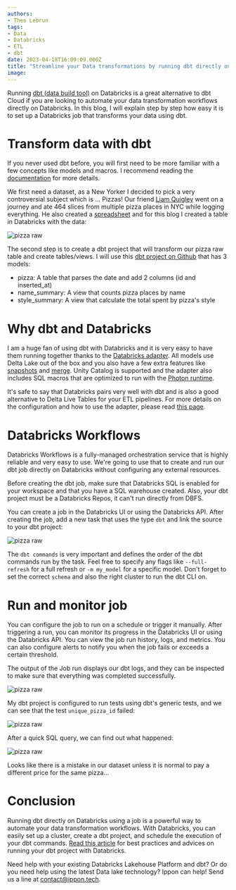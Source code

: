 ```yaml
---
authors:
- Theo Lebrun
tags:
- Data
- Databricks
- ETL
- dbt
date: 2023-04-18T16:09:09.000Z
title: "Streamline your Data transformations by running dbt directly on Databricks using jobs"
image: 
---
```


Running [dbt (data build tool)](https://www.getdbt.com/) on Databricks is a great alternative to dbt Cloud if you are looking to automate your data transformation workflows directly on Databricks. In this blog, I will explain step by step how easy it is to set up a Databricks job that transforms your data using dbt.

# Transform data with dbt

If you never used dbt before, you will first need to be more familiar with a few concepts like models and macros. I recommend reading the [documentation](https://docs.getdbt.com/docs/introduction) for more details.

We first need a dataset, as a New Yorker I decided to pick a very controversial subject which is ... Pizzas! Our friend [Liam Quigley](https://elkue.com/nyc-slice/) went on a journey and ate 464 slices from multiple pizza places in NYC while logging everything. He also created a [spreadsheet](https://docs.google.com/spreadsheets/d/1EY3oi9ttxybG0A0Obtwey6BFu7QLqdHe02JApijgztg/edit#gid=0) and for this blog I created a table in Databricks with the data:

![pizza raw](https://raw.githubusercontent.com/Falydoor/blog-usa/blog-databricks-dbt/images/2023/04/databricks-dbt-pizza-raw.png)

The second step is to create a dbt project that will transform our pizza raw table and create tables/views. I will use this [dbt project on Github](https://github.com/Falydoor/blog-databricks-dbt) that has 3 models:

- pizza: A table that parses the date and add 2 columns (id and inserted_at)
- name_summary: A view that counts pizza places by name
- style_summary: A view that calculate the total spent by pizza's style

# Why dbt and Databricks

I am a huge fan of using dbt with Databricks and it is very easy to have them running together thanks to the [Databricks adapter](https://github.com/databricks/dbt-databricks). All models use Delta Lake out of the box and you also have a few extra features like [snapshots](https://docs.getdbt.com/docs/build/snapshots) and [merge](https://docs.getdbt.com/reference/resource-configs/spark-configs#the-merge-strategy). Unity Catalog is supported and the adapter also includes SQL macros that are optimized to run with the [Photon runtime](https://docs.databricks.com/runtime/photon.html).

It's safe to say that Databricks pairs very well with dbt and is also a good alternative to Delta Live Tables for your ETL pipelines. For more details on the configuration and how to use the adapter, please read [this page](https://docs.getdbt.com/reference/resource-configs/spark-configs).

# Databricks Workflows

Databricks Workflows is a fully-managed orchestration service that is highly reliable and very easy to use. We're going to use that to create and run our dbt job directly on Databricks without configuring any external resources.

Before creating the dbt job, make sure that Databricks SQL is enabled for your workspace and that you have a SQL warehouse created. Also, your dbt project must be a Databricks Repos, it can't run directly from DBFS.

You can create a job in the Databricks UI or using the Databricks API. After creating the job, add a new task that uses the type `dbt` and link the source to your dbt project:

![pizza raw](https://raw.githubusercontent.com/Falydoor/blog-usa/blog-databricks-dbt/images/2023/04/databricks-dbt-job.png)

The `dbt commands` is very important and defines the order of the dbt commands run by the task. Feel free to specify any flags like `--full-refresh` for a full refresh or `-m my_model` for a specific model. Don't forget to set the correct `schema` and also the right cluster to run the dbt CLI on.

# Run and monitor job

You can configure the job to run on a schedule or trigger it manually. After triggering a run, you can monitor its progress in the Databricks UI or using the Databricks API. You can view the job run history, logs, and metrics. You can also configure alerts to notify you when the job fails or exceeds a certain threshold.

The output of the Job run displays our dbt logs, and they can be inspected to make sure that everything was completed successfully.

![pizza raw](https://raw.githubusercontent.com/Falydoor/blog-usa/blog-databricks-dbt/images/2023/04/databricks-dbt-logs.png)

My dbt project is configured to run tests using dbt's generic tests, and we can see that the test `unique_pizza_id` failed:

![pizza raw](https://raw.githubusercontent.com/Falydoor/blog-usa/blog-databricks-dbt/images/2023/04/databricks-dbt-tests.png)

After a quick SQL query, we can find out what happened:

![pizza raw](https://raw.githubusercontent.com/Falydoor/blog-usa/blog-databricks-dbt/images/2023/04/databricks-dbt-dups.png)

Looks like there is a mistake in our dataset unless it is normal to pay a different price for the same pizza...

# Conclusion

Running dbt directly on Databricks using a job is a powerful way to automate your data transformation workflows. With Databricks, you can easily set up a cluster, create a dbt project, and schedule the execution of your dbt commands. [Read this article](https://www.databricks.com/blog/2022/12/15/best-practices-super-powering-your-dbt-project-databricks.html) for best practices and advices on running your dbt project with Databricks.

Need help with your existing Databricks Lakehouse Platform and dbt? Or do you need help using the latest Data lake technology? Ippon can help! Send us a line at [contact@ippon.tech](mailto:contact@ippon.tech).